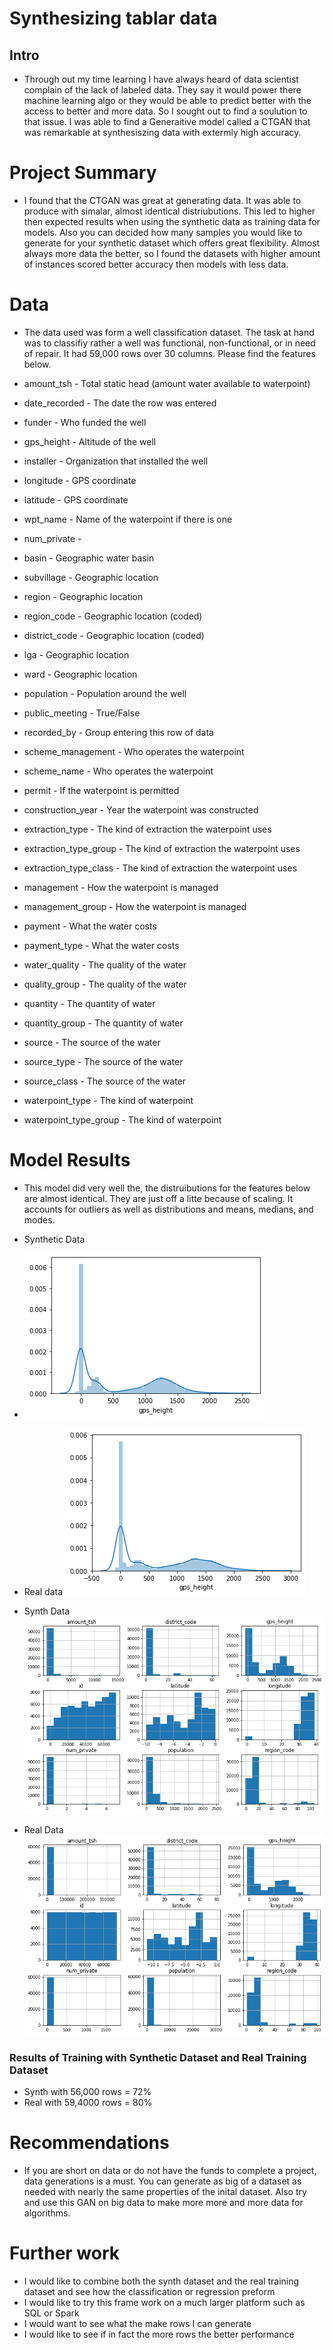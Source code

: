 # Synthesizing tablar data

## Intro 
- Through out my time learning I have always heard of data scientist complain of the lack of labeled data.  They say it would power there machine learning algo or they would be able to predict better with the access to better and more data.  So I sought out to find a soulution to that issue.  I was able to find a Generaitive model called a CTGAN that was remarkable at synthesiszing data with extermly high accuracy.

# Project Summary 
-  I found that the CTGAN was great at generating data.  It was able to produce with simalar, almost identical distriubutions.  This led to higher then expected results when using the synthetic data as training data for models. Also you can decided how many samples you would like to generate for your synthetic dataset which offers great flexibility.  Almost always more data the better, so I found the datasets with higher amount of instances scored better accuracy then models with less data.

# Data
- The data used was form a well classification dataset.  The task at hand was to classifiy rather a well was functional, non-functional, or in need of repair.  It had 59,000 rows over 30 columns. Please find the features below.



- amount_tsh - Total static head (amount water available to waterpoint)
- date_recorded - The date the row was entered
- funder - Who funded the well
- gps_height - Altitude of the well
- installer - Organization that installed the well
- longitude - GPS coordinate
- latitude - GPS coordinate
- wpt_name - Name of the waterpoint if there is one
- num_private -
- basin - Geographic water basin
- subvillage - Geographic location
- region - Geographic location
- region_code - Geographic location (coded)
- district_code - Geographic location (coded)
- lga - Geographic location
- ward - Geographic location
- population - Population around the well
- public_meeting - True/False
- recorded_by - Group entering this row of data
- scheme_management - Who operates the waterpoint
- scheme_name - Who operates the waterpoint
- permit - If the waterpoint is permitted
- construction_year - Year the waterpoint was constructed
- extraction_type - The kind of extraction the waterpoint uses
- extraction_type_group - The kind of extraction the waterpoint uses
- extraction_type_class - The kind of extraction the waterpoint uses
- management - How the waterpoint is managed
- management_group - How the waterpoint is managed
- payment - What the water costs
- payment_type - What the water costs
- water_quality - The quality of the water
- quality_group - The quality of the water
- quantity - The quantity of water
- quantity_group - The quantity of water
- source - The source of the water
- source_type - The source of the water
- source_class - The source of the water
- waterpoint_type - The kind of waterpoint
- waterpoint_type_group - The kind of waterpoint



# Model Results
- This model did very well the, the distruibutions for the features below are almost identical.  They are just off a litte because of scaling. It accounts for outliers as well as distributions and means, medians, and modes.


- Synthetic Data
- ![capstonepic2.png](capstonepic2.png)

- Real data
![capstonepic2.5.png](capstonepic2.5.png)

- Synth Data
![capstonepic1.png](capstonepic1.png)

- Real Data
![capstonepic1.5.png](capstonepic1.5.png)

### Results of Training with Synthetic Dataset and Real Training Dataset
- Synth with 56,000 rows  = 72%
- Real with 59,4000 rows = 80%

# Recommendations
- If you are short on data or do not have the funds to complete a project, data generations is a must.  You can generate as big of a dataset as needed with nearly the same properties of the inital dataset.  Also try and use this GAN on big data to make more more and more data for algorithms.

# Further work
- I would like to combine both the synth dataset and the real training dataset and see how the classification or regression preform
- I would like to try this frame work on a much larger platform such as SQL or Spark
- I would want to see what the make rows I can generate 
- I would like to see if in fact the more rows the better performance 
